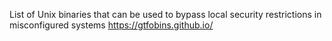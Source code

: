 
List of Unix binaries that can be used to bypass local security restrictions in misconfigured systems
https://gtfobins.github.io/

